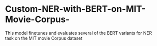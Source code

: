 # Custom-NER-with-BERT-on-MIT-Movie-Corpus-
This model finetunes and evaluates several of the BERT variants for NER task on the MIT movie Corpus dataset
